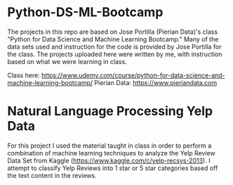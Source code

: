# Python-DS-ML-Bootcamp
The projects in this repo are based on Jose Portilla (Pierian Data)'s class "Python for Data Science and Machine Learning Bootcamp." Many of the data sets used and instruction for the code is provided by Jose Portilla for the class. The projects uploaded here were written by me, with instruction based on what we were learning in class.

Class here: https://www.udemy.com/course/python-for-data-science-and-machine-learning-bootcamp/ 
Pierian Data: https://www.pieriandata.com

# Natural Language Processing Yelp Data

For this project I used the material taught in class in order to perform a combination of machine learning techniques to analyze the Yelp Review Data Set from Kaggle (https://www.kaggle.com/c/yelp-recsys-2013). I attempt to classify Yelp Reviews into 1 star or 5 star categories based off the text content in the reviews.

